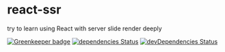 # react-ssr

try to learn using React with server slide render deeply

[![Greenkeeper badge](https://badges.greenkeeper.io/JounQin/1stg.svg)](https://greenkeeper.io/)
[![dependencies Status](https://david-dm.org/JounQin/1stg.svg)](https://david-dm.org/JounQin/1stg)
[![devDependencies Status](https://david-dm.org/JounQin/1stg/dev-status.svg)](https://david-dm.org/JounQin/1stg?type=dev)
